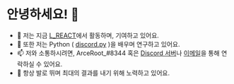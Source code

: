 # 안녕하세요! 👋

- 🔭 저는 지금 [L_REACT](https://github.com/LRACT)에서 활동하며, 기여하고 있어요.
- 🌱 또한 저는 Python ( [discord.py](https://github.com/Rapptz/discord.py) )을 배우며 연구하고 있어요.
- 📫 저와 소통하시려면, ArceRoot_#8344 혹은 [Discord 서버](https://discord.gg/DyGqBZm)나 [이메일](mailto:gm3294@naver.com)을 통해 연락하실 수 있어요.
- 👟 항상 발로 뛰며 최대의 결과를 내기 위해 노력하고 있어요.

